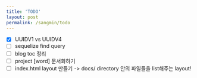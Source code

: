 ```yaml
---
title: 'TODO'
layout: post
permalink: /sangmin/todo
---
```


- [x] UUIDV1 vs UUIDV4
- [ ] sequelize find query
- [ ] blog toc 정리
- [ ] project [word] 문서화하기
- [ ] index.html layout 만들기 -> docs/ directory 안의 파일들을 list해주는 layout!
